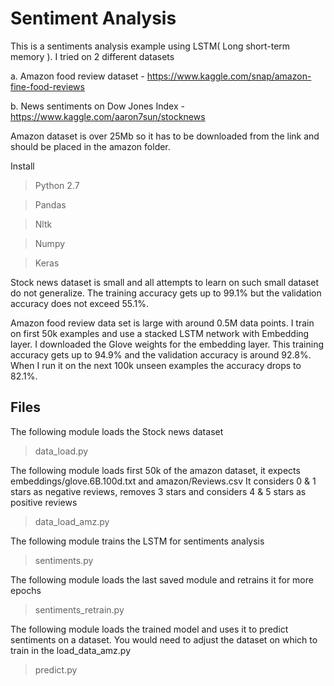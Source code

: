 # Sentiment Analysis

This is a sentiments analysis example using LSTM( Long short-term memory ). I tried on 2 different datasets
  
a. Amazon food review dataset - https://www.kaggle.com/snap/amazon-fine-food-reviews

b. News sentiments on Dow Jones Index - https://www.kaggle.com/aaron7sun/stocknews

Amazon dataset is over 25Mb so it has to be downloaded from the link and should be placed in the amazon folder.

Install 

>Python 2.7

>Pandas

>Nltk

>Numpy

>Keras

Stock news dataset is small and all attempts to learn on such small dataset do not generalize. 
The training accuracy gets up to 99.1% but the validation accuracy does not exceed 55.1%.

Amazon food review data set is large with around 0.5M data points. I train on first 50k examples and use a stacked LSTM
network with Embedding layer. I downloaded the Glove weights for the embedding layer.
This training accuracy gets up to 94.9% and the validation accuracy is around 92.8%. When I run it on the next 100k unseen examples
the accuracy drops to 82.1%.

## Files

The following module loads the Stock news dataset
> data_load.py

The following module loads first 50k of the amazon dataset, it expects embeddings/glove.6B.100d.txt and amazon/Reviews.csv
It considers 0 & 1 stars as negative reviews, removes 3 stars and considers 4 & 5 stars as positive reviews
> data_load_amz.py

The following module trains the LSTM for sentiments analysis 
> sentiments.py

The following module loads the last saved module and retrains it for more epochs
> sentiments_retrain.py

The following module loads the trained model and uses it to predict sentiments on a dataset. You would need to adjust the 
dataset on which to train in the load_data_amz.py
> predict.py
